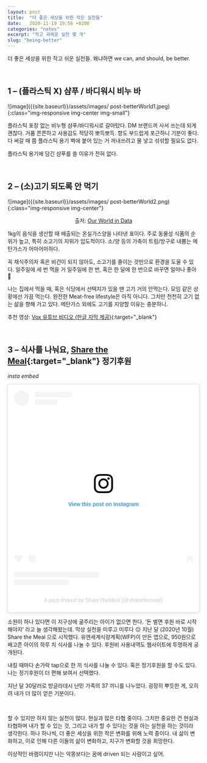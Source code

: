 ```yaml
---
layout: post
title:  "더 좋은 세상을 위한 작은 실천들"
date:   2020-11-19 19:56 +0200
categories: "notes"
excerpt: "작고 귀여운 실천 몇 개"
slug: "being-better"
---
```


더 좋은 세상을 위한 작고 쉬운 실천들. 왜냐하면 we can, and should, be better.

<br> 

## 1 – (플라스틱 X) 샴푸 / 바디워시 비누 바

![image]({{site.baseurl}}/assets/images/
post-betterWorld1.jpeg){:class="img-responsive img-center img-small"}


플라스틱 포장 없는 비누형 샴푸/바디워시로 갈아탔다. DM 브랜드꺼 사서 쓰는데 되게 괜찮다. 거품 쫀쫀하고 사용감도 적당히 뽀득뽀득. 향도 부드럽게 포근하니 기분이 좋다. 다 써갈 때 쯤 플라스틱 용기 벽에 붙어 있는 거 꺼내쓰려고 물 넣고 섞섞할 필요도 없다.

플라스틱 용기에 담긴 샴푸를 쓸 이유가 전혀 없다.

<br>

## 2 – (소)고기 되도록 안 먹기


![image]({{site.baseurl}}/assets/images/
post-betterWorld2.png){:class="img-responsive img-center"}

<figcaption align="center">출저: <a href="https://ourworldindata.org/environmental-impacts-of-food" target="_blank">Our World in Data</a></figcaption>

1kg의 음식을 생산할 때 배출되는 온실가스양을 나타낸 표이다. 주로 동물성 식품의 순위가 높고, 특히 소고기의 지위가 압도적이다. 소/양 등의 가축이 트림/방구로 내뿜는 메탄가스가 어마어마하다.

꼭 채식주의자 혹은 비건이 되지 않아도, 소고기를 줄이는 것만으로 환경을 도울 수 있다. 일주일에 세 번 먹을 거 일주일에 한 번, 혹은 한 달에 한 번으로 바꾸면 얼마나 좋아 🙂

나는 집에서 먹을 때, 혹은 식당에서 선택지가 있을 땐 고기 거의 안먹는다. 모임 같은 상황에선 가끔 먹는다. 완전한 Meat-free lifestyle은 아직 아니다. 그치만 천천히 고기 없는 삶을 향해 가고 있다. 메탄가스 외에도 고기를 지양할 이유는 충분하니.

추천 영상: [Vox 유튜브 비디오 (한글 자막 제공)](https://youtu.be/3lrJYTsKdUM){:target="_blank"}


<br>

## 3 – 식사를 나눠요, [Share the Meal](https://sharethemeal.org/ko/){:target="_blank"} 정기후원

*insta embed*
<blockquote class="instagram-media" data-instgrm-captioned data-instgrm-permalink="https://www.instagram.com/p/CHLO2HqsrJv/?utm_source=ig_embed&amp;utm_campaign=loading" data-instgrm-version="14" style=" background:#FFF; border:0; border-radius:3px; box-shadow:0 0 1px 0 rgba(0,0,0,0.5),0 1px 10px 0 rgba(0,0,0,0.15); margin: 1px; max-width:540px; min-width:326px; padding:0; width:99.375%; width:-webkit-calc(100% - 2px); width:calc(100% - 2px);"><div style="padding:16px;"> <a href="https://www.instagram.com/p/CHLO2HqsrJv/?utm_source=ig_embed&amp;utm_campaign=loading" style=" background:#FFFFFF; line-height:0; padding:0 0; text-align:center; text-decoration:none; width:100%;" target="_blank"> <div style=" display: flex; flex-direction: row; align-items: center;"> <div style="background-color: #F4F4F4; border-radius: 50%; flex-grow: 0; height: 40px; margin-right: 14px; width: 40px;"></div> <div style="display: flex; flex-direction: column; flex-grow: 1; justify-content: center;"> <div style=" background-color: #F4F4F4; border-radius: 4px; flex-grow: 0; height: 14px; margin-bottom: 6px; width: 100px;"></div> <div style=" background-color: #F4F4F4; border-radius: 4px; flex-grow: 0; height: 14px; width: 60px;"></div></div></div><div style="padding: 19% 0;"></div> <div style="display:block; height:50px; margin:0 auto 12px; width:50px;"><svg width="50px" height="50px" viewBox="0 0 60 60" version="1.1" xmlns="https://www.w3.org/2000/svg" xmlns:xlink="https://www.w3.org/1999/xlink"><g stroke="none" stroke-width="1" fill="none" fill-rule="evenodd"><g transform="translate(-511.000000, -20.000000)" fill="#000000"><g><path d="M556.869,30.41 C554.814,30.41 553.148,32.076 553.148,34.131 C553.148,36.186 554.814,37.852 556.869,37.852 C558.924,37.852 560.59,36.186 560.59,34.131 C560.59,32.076 558.924,30.41 556.869,30.41 M541,60.657 C535.114,60.657 530.342,55.887 530.342,50 C530.342,44.114 535.114,39.342 541,39.342 C546.887,39.342 551.658,44.114 551.658,50 C551.658,55.887 546.887,60.657 541,60.657 M541,33.886 C532.1,33.886 524.886,41.1 524.886,50 C524.886,58.899 532.1,66.113 541,66.113 C549.9,66.113 557.115,58.899 557.115,50 C557.115,41.1 549.9,33.886 541,33.886 M565.378,62.101 C565.244,65.022 564.756,66.606 564.346,67.663 C563.803,69.06 563.154,70.057 562.106,71.106 C561.058,72.155 560.06,72.803 558.662,73.347 C557.607,73.757 556.021,74.244 553.102,74.378 C549.944,74.521 548.997,74.552 541,74.552 C533.003,74.552 532.056,74.521 528.898,74.378 C525.979,74.244 524.393,73.757 523.338,73.347 C521.94,72.803 520.942,72.155 519.894,71.106 C518.846,70.057 518.197,69.06 517.654,67.663 C517.244,66.606 516.755,65.022 516.623,62.101 C516.479,58.943 516.448,57.996 516.448,50 C516.448,42.003 516.479,41.056 516.623,37.899 C516.755,34.978 517.244,33.391 517.654,32.338 C518.197,30.938 518.846,29.942 519.894,28.894 C520.942,27.846 521.94,27.196 523.338,26.654 C524.393,26.244 525.979,25.756 528.898,25.623 C532.057,25.479 533.004,25.448 541,25.448 C548.997,25.448 549.943,25.479 553.102,25.623 C556.021,25.756 557.607,26.244 558.662,26.654 C560.06,27.196 561.058,27.846 562.106,28.894 C563.154,29.942 563.803,30.938 564.346,32.338 C564.756,33.391 565.244,34.978 565.378,37.899 C565.522,41.056 565.552,42.003 565.552,50 C565.552,57.996 565.522,58.943 565.378,62.101 M570.82,37.631 C570.674,34.438 570.167,32.258 569.425,30.349 C568.659,28.377 567.633,26.702 565.965,25.035 C564.297,23.368 562.623,22.342 560.652,21.575 C558.743,20.834 556.562,20.326 553.369,20.18 C550.169,20.033 549.148,20 541,20 C532.853,20 531.831,20.033 528.631,20.18 C525.438,20.326 523.257,20.834 521.349,21.575 C519.376,22.342 517.703,23.368 516.035,25.035 C514.368,26.702 513.342,28.377 512.574,30.349 C511.834,32.258 511.326,34.438 511.181,37.631 C511.035,40.831 511,41.851 511,50 C511,58.147 511.035,59.17 511.181,62.369 C511.326,65.562 511.834,67.743 512.574,69.651 C513.342,71.625 514.368,73.296 516.035,74.965 C517.703,76.634 519.376,77.658 521.349,78.425 C523.257,79.167 525.438,79.673 528.631,79.82 C531.831,79.965 532.853,80.001 541,80.001 C549.148,80.001 550.169,79.965 553.369,79.82 C556.562,79.673 558.743,79.167 560.652,78.425 C562.623,77.658 564.297,76.634 565.965,74.965 C567.633,73.296 568.659,71.625 569.425,69.651 C570.167,67.743 570.674,65.562 570.82,62.369 C570.966,59.17 571,58.147 571,50 C571,41.851 570.966,40.831 570.82,37.631"></path></g></g></g></svg></div><div style="padding-top: 8px;"> <div style=" color:#3897f0; font-family:Arial,sans-serif; font-size:14px; font-style:normal; font-weight:550; line-height:18px;">View this post on Instagram</div></div><div style="padding: 12.5% 0;"></div> <div style="display: flex; flex-direction: row; margin-bottom: 14px; align-items: center;"><div> <div style="background-color: #F4F4F4; border-radius: 50%; height: 12.5px; width: 12.5px; transform: translateX(0px) translateY(7px);"></div> <div style="background-color: #F4F4F4; height: 12.5px; transform: rotate(-45deg) translateX(3px) translateY(1px); width: 12.5px; flex-grow: 0; margin-right: 14px; margin-left: 2px;"></div> <div style="background-color: #F4F4F4; border-radius: 50%; height: 12.5px; width: 12.5px; transform: translateX(9px) translateY(-18px);"></div></div><div style="margin-left: 8px;"> <div style=" background-color: #F4F4F4; border-radius: 50%; flex-grow: 0; height: 20px; width: 20px;"></div> <div style=" width: 0; height: 0; border-top: 2px solid transparent; border-left: 6px solid #f4f4f4; border-bottom: 2px solid transparent; transform: translateX(16px) translateY(-4px) rotate(30deg)"></div></div><div style="margin-left: auto;"> <div style=" width: 0px; border-top: 8px solid #F4F4F4; border-right: 8px solid transparent; transform: translateY(16px);"></div> <div style=" background-color: #F4F4F4; flex-grow: 0; height: 12px; width: 16px; transform: translateY(-4px);"></div> <div style=" width: 0; height: 0; border-top: 8px solid #F4F4F4; border-left: 8px solid transparent; transform: translateY(-4px) translateX(8px);"></div></div></div> <div style="display: flex; flex-direction: column; flex-grow: 1; justify-content: center; margin-bottom: 24px;"> <div style=" background-color: #F4F4F4; border-radius: 4px; flex-grow: 0; height: 14px; margin-bottom: 6px; width: 224px;"></div> <div style=" background-color: #F4F4F4; border-radius: 4px; flex-grow: 0; height: 14px; width: 144px;"></div></div></a><p style=" color:#c9c8cd; font-family:Arial,sans-serif; font-size:14px; line-height:17px; margin-bottom:0; margin-top:8px; overflow:hidden; padding:8px 0 7px; text-align:center; text-overflow:ellipsis; white-space:nowrap;"><a href="https://www.instagram.com/p/CHLO2HqsrJv/?utm_source=ig_embed&amp;utm_campaign=loading" style=" color:#c9c8cd; font-family:Arial,sans-serif; font-size:14px; font-style:normal; font-weight:normal; line-height:17px; text-decoration:none;" target="_blank">A post shared by ShareTheMeal (@sharethemeal)</a></p></div></blockquote> <script async src="//www.instagram.com/embed.js"></script>

소원이 하나 있다면 이 지구상에 굶주리는 아이가 없으면 한다. ‘돈 벌면 후원 바로 시작해야지’ 라고 늘 생각해왔는데. 막상 실천을 미루고 미루다 😔 지난 달 (2020년 10월) Share the Meal 으로 시작했다. 유엔세계식량계획(WFP)이 만든 앱으로, 950원으로 배고픈 아이의 하루 치 식사를 나눌 수 있다. 후원비 사용내역도 웹사이트에 투명하게 공개된다.

내킬 때마다 손가락 tap으로 한 끼 식사를 나눌 수 있다. 혹은 정기후원을 할 수도 있다. 나는 정기후원이 더 편해 보여서 선택했다.

지난 달 30달러로 방글라데시 난민 가족의 37 끼니를 나누었다. 굉장히 뿌듯한 게, 오히려 내가 더 많이 얻은 기분이다.

<br>

할 수 있지만 하지 않는 실천이 많다. 현실과 많은 타협 중이다. 그치만 중요한 건 현실과 타협하며 내가 할 수 있는 것, 그리고 내가 할 수 있다는 것을 아는 실천을 하는 것이라 생각한다. 하나 하나씩, 더 좋은 세상을 위한 작은 변화를 위해 노력 중이다. 내 삶이 변화하고, 이로 인해 다른 이들의 삶이 변화하고, 지구가 변화할 것을 희망한다.

이상적인 바램이지만 나는 악몽보다는 꿈에 driven 되는 사람이고 싶어.

